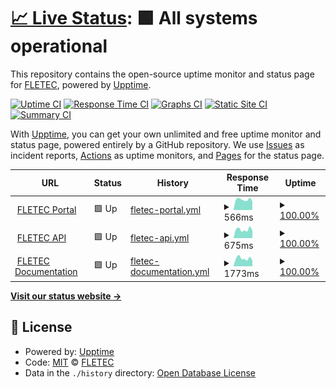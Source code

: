# [📈 Live Status](https://status.fletec.io): <!--live status--> **🟩 All systems operational**

This repository contains the open-source uptime monitor and status page for [FLETEC](https://fletec.io), powered by [Upptime](https://github.com/upptime/upptime).

[![Uptime CI](https://github.com/fletec/fletec-upptime/workflows/Uptime%20CI/badge.svg)](https://github.com/fletec/fletec-upptime/actions?query=workflow%3A%22Uptime+CI%22)
[![Response Time CI](https://github.com/fletec/fletec-upptime/workflows/Response%20Time%20CI/badge.svg)](https://github.com/fletec/fletec-upptime/actions?query=workflow%3A%22Response+Time+CI%22)
[![Graphs CI](https://github.com/fletec/fletec-upptime/workflows/Graphs%20CI/badge.svg)](https://github.com/fletec/fletec-upptime/actions?query=workflow%3A%22Graphs+CI%22)
[![Static Site CI](https://github.com/fletec/fletec-upptime/workflows/Static%20Site%20CI/badge.svg)](https://github.com/fletec/fletec-upptime/actions?query=workflow%3A%22Static+Site+CI%22)
[![Summary CI](https://github.com/fletec/fletec-upptime/workflows/Summary%20CI/badge.svg)](https://github.com/fletec/fletec-upptime/actions?query=workflow%3A%22Summary+CI%22)

With [Upptime](https://upptime.js.org), you can get your own unlimited and free uptime monitor and status page, powered entirely by a GitHub repository. We use [Issues](https://github.com/fletec/fletec-upptime/issues) as incident reports, [Actions](https://github.com/fletec/fletec-upptime/actions) as uptime monitors, and [Pages](https://status.fletec.io) for the status page.

<!--start: status pages-->
<!-- This summary is generated by Upptime (https://github.com/upptime/upptime) -->
<!-- Do not edit this manually, your changes will be overwritten -->
<!-- prettier-ignore -->
| URL | Status | History | Response Time | Uptime |
| --- | ------ | ------- | ------------- | ------ |
| <img alt="" src="https://icons.duckduckgo.com/ip3/portal.fletec.io.ico" height="13"> [FLETEC Portal](https://portal.fletec.io) | 🟩 Up | [fletec-portal.yml](https://github.com/fletec/fletec-upptime/commits/HEAD/history/fletec-portal.yml) | <details><summary><img alt="Response time graph" src="./graphs/fletec-portal/response-time-week.png" height="20"> 566ms</summary><br><a href="https://status.fletec.io/history/fletec-portal"><img alt="Response time 566" src="https://img.shields.io/endpoint?url=https%3A%2F%2Fraw.githubusercontent.com%2Ffletec%2Ffletec-upptime%2FHEAD%2Fapi%2Ffletec-portal%2Fresponse-time.json"></a><br><a href="https://status.fletec.io/history/fletec-portal"><img alt="24-hour response time 383" src="https://img.shields.io/endpoint?url=https%3A%2F%2Fraw.githubusercontent.com%2Ffletec%2Ffletec-upptime%2FHEAD%2Fapi%2Ffletec-portal%2Fresponse-time-day.json"></a><br><a href="https://status.fletec.io/history/fletec-portal"><img alt="7-day response time 566" src="https://img.shields.io/endpoint?url=https%3A%2F%2Fraw.githubusercontent.com%2Ffletec%2Ffletec-upptime%2FHEAD%2Fapi%2Ffletec-portal%2Fresponse-time-week.json"></a><br><a href="https://status.fletec.io/history/fletec-portal"><img alt="30-day response time 589" src="https://img.shields.io/endpoint?url=https%3A%2F%2Fraw.githubusercontent.com%2Ffletec%2Ffletec-upptime%2FHEAD%2Fapi%2Ffletec-portal%2Fresponse-time-month.json"></a><br><a href="https://status.fletec.io/history/fletec-portal"><img alt="1-year response time 563" src="https://img.shields.io/endpoint?url=https%3A%2F%2Fraw.githubusercontent.com%2Ffletec%2Ffletec-upptime%2FHEAD%2Fapi%2Ffletec-portal%2Fresponse-time-year.json"></a></details> | <details><summary><a href="https://status.fletec.io/history/fletec-portal">100.00%</a></summary><a href="https://status.fletec.io/history/fletec-portal"><img alt="All-time uptime 100.00%" src="https://img.shields.io/endpoint?url=https%3A%2F%2Fraw.githubusercontent.com%2Ffletec%2Ffletec-upptime%2FHEAD%2Fapi%2Ffletec-portal%2Fuptime.json"></a><br><a href="https://status.fletec.io/history/fletec-portal"><img alt="24-hour uptime 100.00%" src="https://img.shields.io/endpoint?url=https%3A%2F%2Fraw.githubusercontent.com%2Ffletec%2Ffletec-upptime%2FHEAD%2Fapi%2Ffletec-portal%2Fuptime-day.json"></a><br><a href="https://status.fletec.io/history/fletec-portal"><img alt="7-day uptime 100.00%" src="https://img.shields.io/endpoint?url=https%3A%2F%2Fraw.githubusercontent.com%2Ffletec%2Ffletec-upptime%2FHEAD%2Fapi%2Ffletec-portal%2Fuptime-week.json"></a><br><a href="https://status.fletec.io/history/fletec-portal"><img alt="30-day uptime 100.00%" src="https://img.shields.io/endpoint?url=https%3A%2F%2Fraw.githubusercontent.com%2Ffletec%2Ffletec-upptime%2FHEAD%2Fapi%2Ffletec-portal%2Fuptime-month.json"></a><br><a href="https://status.fletec.io/history/fletec-portal"><img alt="1-year uptime 100.00%" src="https://img.shields.io/endpoint?url=https%3A%2F%2Fraw.githubusercontent.com%2Ffletec%2Ffletec-upptime%2FHEAD%2Fapi%2Ffletec-portal%2Fuptime-year.json"></a></details>
| <img alt="" src="https://icons.duckduckgo.com/ip3/api.fletec.io.ico" height="13"> [FLETEC API](https://api.fletec.io) | 🟩 Up | [fletec-api.yml](https://github.com/fletec/fletec-upptime/commits/HEAD/history/fletec-api.yml) | <details><summary><img alt="Response time graph" src="./graphs/fletec-api/response-time-week.png" height="20"> 675ms</summary><br><a href="https://status.fletec.io/history/fletec-api"><img alt="Response time 669" src="https://img.shields.io/endpoint?url=https%3A%2F%2Fraw.githubusercontent.com%2Ffletec%2Ffletec-upptime%2FHEAD%2Fapi%2Ffletec-api%2Fresponse-time.json"></a><br><a href="https://status.fletec.io/history/fletec-api"><img alt="24-hour response time 601" src="https://img.shields.io/endpoint?url=https%3A%2F%2Fraw.githubusercontent.com%2Ffletec%2Ffletec-upptime%2FHEAD%2Fapi%2Ffletec-api%2Fresponse-time-day.json"></a><br><a href="https://status.fletec.io/history/fletec-api"><img alt="7-day response time 675" src="https://img.shields.io/endpoint?url=https%3A%2F%2Fraw.githubusercontent.com%2Ffletec%2Ffletec-upptime%2FHEAD%2Fapi%2Ffletec-api%2Fresponse-time-week.json"></a><br><a href="https://status.fletec.io/history/fletec-api"><img alt="30-day response time 699" src="https://img.shields.io/endpoint?url=https%3A%2F%2Fraw.githubusercontent.com%2Ffletec%2Ffletec-upptime%2FHEAD%2Fapi%2Ffletec-api%2Fresponse-time-month.json"></a><br><a href="https://status.fletec.io/history/fletec-api"><img alt="1-year response time 673" src="https://img.shields.io/endpoint?url=https%3A%2F%2Fraw.githubusercontent.com%2Ffletec%2Ffletec-upptime%2FHEAD%2Fapi%2Ffletec-api%2Fresponse-time-year.json"></a></details> | <details><summary><a href="https://status.fletec.io/history/fletec-api">100.00%</a></summary><a href="https://status.fletec.io/history/fletec-api"><img alt="All-time uptime 100.00%" src="https://img.shields.io/endpoint?url=https%3A%2F%2Fraw.githubusercontent.com%2Ffletec%2Ffletec-upptime%2FHEAD%2Fapi%2Ffletec-api%2Fuptime.json"></a><br><a href="https://status.fletec.io/history/fletec-api"><img alt="24-hour uptime 100.00%" src="https://img.shields.io/endpoint?url=https%3A%2F%2Fraw.githubusercontent.com%2Ffletec%2Ffletec-upptime%2FHEAD%2Fapi%2Ffletec-api%2Fuptime-day.json"></a><br><a href="https://status.fletec.io/history/fletec-api"><img alt="7-day uptime 100.00%" src="https://img.shields.io/endpoint?url=https%3A%2F%2Fraw.githubusercontent.com%2Ffletec%2Ffletec-upptime%2FHEAD%2Fapi%2Ffletec-api%2Fuptime-week.json"></a><br><a href="https://status.fletec.io/history/fletec-api"><img alt="30-day uptime 100.00%" src="https://img.shields.io/endpoint?url=https%3A%2F%2Fraw.githubusercontent.com%2Ffletec%2Ffletec-upptime%2FHEAD%2Fapi%2Ffletec-api%2Fuptime-month.json"></a><br><a href="https://status.fletec.io/history/fletec-api"><img alt="1-year uptime 100.00%" src="https://img.shields.io/endpoint?url=https%3A%2F%2Fraw.githubusercontent.com%2Ffletec%2Ffletec-upptime%2FHEAD%2Fapi%2Ffletec-api%2Fuptime-year.json"></a></details>
| <img alt="" src="https://icons.duckduckgo.com/ip3/docs.fletec.io.ico" height="13"> [FLETEC Documentation](https://docs.fletec.io) | 🟩 Up | [fletec-documentation.yml](https://github.com/fletec/fletec-upptime/commits/HEAD/history/fletec-documentation.yml) | <details><summary><img alt="Response time graph" src="./graphs/fletec-documentation/response-time-week.png" height="20"> 1773ms</summary><br><a href="https://status.fletec.io/history/fletec-documentation"><img alt="Response time 1830" src="https://img.shields.io/endpoint?url=https%3A%2F%2Fraw.githubusercontent.com%2Ffletec%2Ffletec-upptime%2FHEAD%2Fapi%2Ffletec-documentation%2Fresponse-time.json"></a><br><a href="https://status.fletec.io/history/fletec-documentation"><img alt="24-hour response time 1547" src="https://img.shields.io/endpoint?url=https%3A%2F%2Fraw.githubusercontent.com%2Ffletec%2Ffletec-upptime%2FHEAD%2Fapi%2Ffletec-documentation%2Fresponse-time-day.json"></a><br><a href="https://status.fletec.io/history/fletec-documentation"><img alt="7-day response time 1773" src="https://img.shields.io/endpoint?url=https%3A%2F%2Fraw.githubusercontent.com%2Ffletec%2Ffletec-upptime%2FHEAD%2Fapi%2Ffletec-documentation%2Fresponse-time-week.json"></a><br><a href="https://status.fletec.io/history/fletec-documentation"><img alt="30-day response time 1851" src="https://img.shields.io/endpoint?url=https%3A%2F%2Fraw.githubusercontent.com%2Ffletec%2Ffletec-upptime%2FHEAD%2Fapi%2Ffletec-documentation%2Fresponse-time-month.json"></a><br><a href="https://status.fletec.io/history/fletec-documentation"><img alt="1-year response time 1830" src="https://img.shields.io/endpoint?url=https%3A%2F%2Fraw.githubusercontent.com%2Ffletec%2Ffletec-upptime%2FHEAD%2Fapi%2Ffletec-documentation%2Fresponse-time-year.json"></a></details> | <details><summary><a href="https://status.fletec.io/history/fletec-documentation">100.00%</a></summary><a href="https://status.fletec.io/history/fletec-documentation"><img alt="All-time uptime 100.00%" src="https://img.shields.io/endpoint?url=https%3A%2F%2Fraw.githubusercontent.com%2Ffletec%2Ffletec-upptime%2FHEAD%2Fapi%2Ffletec-documentation%2Fuptime.json"></a><br><a href="https://status.fletec.io/history/fletec-documentation"><img alt="24-hour uptime 100.00%" src="https://img.shields.io/endpoint?url=https%3A%2F%2Fraw.githubusercontent.com%2Ffletec%2Ffletec-upptime%2FHEAD%2Fapi%2Ffletec-documentation%2Fuptime-day.json"></a><br><a href="https://status.fletec.io/history/fletec-documentation"><img alt="7-day uptime 100.00%" src="https://img.shields.io/endpoint?url=https%3A%2F%2Fraw.githubusercontent.com%2Ffletec%2Ffletec-upptime%2FHEAD%2Fapi%2Ffletec-documentation%2Fuptime-week.json"></a><br><a href="https://status.fletec.io/history/fletec-documentation"><img alt="30-day uptime 100.00%" src="https://img.shields.io/endpoint?url=https%3A%2F%2Fraw.githubusercontent.com%2Ffletec%2Ffletec-upptime%2FHEAD%2Fapi%2Ffletec-documentation%2Fuptime-month.json"></a><br><a href="https://status.fletec.io/history/fletec-documentation"><img alt="1-year uptime 100.00%" src="https://img.shields.io/endpoint?url=https%3A%2F%2Fraw.githubusercontent.com%2Ffletec%2Ffletec-upptime%2FHEAD%2Fapi%2Ffletec-documentation%2Fuptime-year.json"></a></details>

<!--end: status pages-->

[**Visit our status website →**](https://status.fletec.io)

## 📄 License

- Powered by: [Upptime](https://github.com/upptime/upptime)
- Code: [MIT](./LICENSE) © [FLETEC](https://fletec.io)
- Data in the `./history` directory: [Open Database License](https://opendatacommons.org/licenses/odbl/1-0/)

